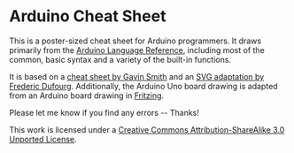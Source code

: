 Arduino Cheat Sheet
===================

This is a poster-sized cheat sheet for Arduino programmers.  It draws primarily from the [Arduino Language Reference](http://arduino.cc/en/Reference/HomePage), including most of the common, basic syntax and a variety of the built-in functions.

It is based on a [cheat sheet by Gavin Smith](http://sites.google.com/site/mechatronicsguy/arduinocheatsheet) and an [SVG adaptation by Frederic Dufourg](http://arduino.cc/forum/index.php/topic,7012.msg56273.html#msg56273).  Additionally, the Arduino Uno board drawing is adapted from an Arduino board drawing in [Fritzing](http://fritzing.org/).

Please let me know if you find any errors -- Thanks!

This work is licensed under a [Creative Commons Attribution-ShareAlike 3.0 Unported License](http://creativecommons.org/licenses/by-sa/3.0/).
